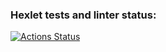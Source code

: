 ### Hexlet tests and linter status:
[![Actions Status](https://github.com/caviarman/devops-for-programmers-project-74/workflows/hexlet-check/badge.svg)](https://github.com/caviarman/devops-for-programmers-project-74/actions)